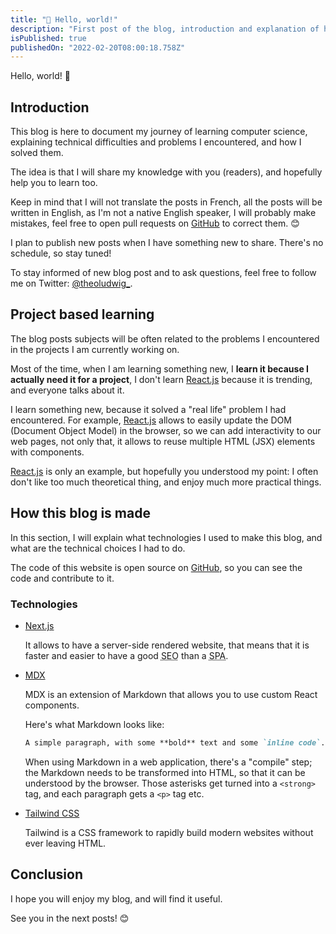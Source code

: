 ```yaml
---
title: "👋 Hello, world!"
description: "First post of the blog, introduction and explanation of how this blog is made."
isPublished: true
publishedOn: "2022-02-20T08:00:18.758Z"
---
```


Hello, world! 👋

## Introduction

This blog is here to document my journey of learning computer science, explaining technical difficulties and problems I encountered, and how I solved them.

The idea is that I will share my knowledge with you (readers), and hopefully help you to learn too.

Keep in mind that I will not translate the posts in French, all the posts will be written in English, as I'm not a native English speaker, I will probably make mistakes, feel free to open pull requests on [GitHub](https://github.com/theoludwig/theoludwig) to correct them. 😊

I plan to publish new posts when I have something new to share. There's no schedule, so stay tuned!

To stay informed of new blog post and to ask questions, feel free to follow me on Twitter: [@theoludwig\_](https://twitter.com/theoludwig_).

## Project based learning

The blog posts subjects will be often related to the problems I encountered in the projects I am currently working on.

Most of the time, when I am learning something new, I **learn it because I actually need it for a project**, I don't learn [React.js](https://reactjs.org) because it is trending, and everyone talks about it.

I learn something new, because it solved a "real life" problem I had encountered. For example, [React.js](https://reactjs.org) allows to easily update the DOM (Document Object Model) in the browser, so we can add interactivity to our web pages, not only that, it allows to reuse multiple HTML (JSX) elements with components.

[React.js](https://reactjs.org) is only an example, but hopefully you understood my point: I often don't like too much theoretical thing, and enjoy much more practical things.

## How this blog is made

In this section, I will explain what technologies I used to make this blog, and what are the technical choices I had to do.

The code of this website is open source on [GitHub](https://github.com/theoludwig/theoludwig), so you can see the code and contribute to it.

### Technologies

- [Next.js](https://nextjs.org/)

  It allows to have a server-side rendered website, that means that it is faster and easier to have a good <abbr title="Search Engine Optimization">SEO</abbr> than a <abbr title="Single Page Application">SPA</abbr>.

- [MDX](https://mdxjs.com/)

  MDX is an extension of Markdown that allows you to use custom React components.

  Here's what Markdown looks like:

  ```md
  A simple paragraph, with some **bold** text and some `inline code`.
  ```

  When using Markdown in a web application, there's a "compile" step; the Markdown needs to be transformed into HTML, so that it can be understood by the browser. Those asterisks get turned into a `<strong>` tag, and each paragraph gets a `<p>` tag etc.

- [Tailwind CSS](https://tailwindcss.com/)

  Tailwind is a CSS framework to rapidly build modern websites without ever leaving HTML.

## Conclusion

I hope you will enjoy my blog, and will find it useful.

See you in the next posts! 😊
